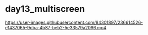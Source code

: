 # day13_multiscreen

https://user-images.githubusercontent.com/84301897/236614526-e1437065-9dba-4b87-beb2-5e33579a2096.mp4

